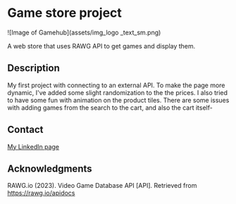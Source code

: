# Game store project

![Image of Gamehub](assets/img_logo _text_sm.png)

A web store that uses RAWG API to get games and display them.

## Description

My first project with connecting to an external API. To make the page more dynamic, I've added some slight randomization to the the prices. I also tried to have some fun with animation on the product tiles. There are some issues with adding games from the search to the cart, and also the cart itself-

## Contact

[My LinkedIn page](https://www.linkedin.com/in/yngve-nykås-363b28bb/)

## Acknowledgments

RAWG.io (2023). Video Game Database API [API]. Retrieved from https://rawg.io/apidocs
